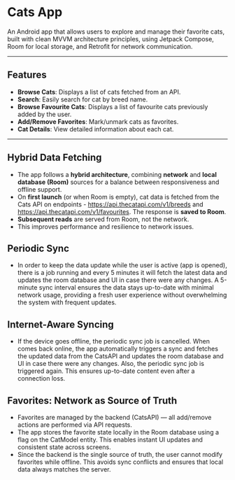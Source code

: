 # Cats App

An Android app that allows users to explore and manage their favorite cats, built with clean MVVM architecture principles, using Jetpack Compose, Room for local storage, and Retrofit for network communication.

---

## Features

- **Browse Cats**: Displays a list of cats fetched from an API.
- **Search**: Easily search for cat by breed name.
- **Browse Favourite Cats**: Displays a list of favourite cats previously added by the user.
- **Add/Remove Favorites**: Mark/unmark cats as favorites.
- **Cat Details**: View detailed information about each cat.

---

## Hybrid Data Fetching

- The app follows a **hybrid architecture**, combining **network** and **local database (Room)** sources for a balance between responsiveness and offline support.
- On **first launch** (or when Room is empty), cat data is fetched from the Cats API on endpoints - https://api.thecatapi.com/v1/breeds and https://api.thecatapi.com/v1/favourites. The response is **saved to Room**.
- **Subsequent reads** are served from Room, not the network.
- This improves performance and resilience to network issues.

## Periodic Sync

- In order to keep the data update while the user is active (app is opened), there is a job running and every 5 minutes it will fetch the latest data and updates the room database and UI in case there were any changes. A 5-minute sync interval ensures the data stays up-to-date with minimal network usage, providing a fresh user experience without overwhelming the system with frequent updates.

## Internet-Aware Syncing

- If the device goes offline, the periodic sync job is cancelled. When comes back online, the app automatically triggers a sync and fetches the updated data from the CatsAPI and updates the room database and UI in case there were any changes. Also, the periodic sync job is triggered again. This ensures up-to-date content even after a connection loss.

## Favorites: Network as Source of Truth

- Favorites are managed by the backend (CatsAPI) — all add/remove actions are performed via API requests.
- The app stores the favorite state locally in the Room database using a flag on the CatModel entity. This enables instant UI updates and consistent state across screens.
- Since the backend is the single source of truth, the user cannot modify favorites while offline. This avoids sync conflicts and ensures that local data always matches the server.